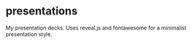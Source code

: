 # presentations
My presentation decks. Uses reveal.js and fontawesome for a minimalist presentation style.
